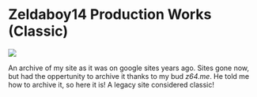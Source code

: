 # Zeldaboy14 Production Works (Classic)
![](https://github.com/Zeldaboy14/zpw_old/tree/main/docs/img/zpw_2013_logo_github.png?raw=true)

An archive of my site as it was on google sites years ago. Sites gone now, but had the oppertunity to archive it thanks to
my bud *z64.me*. He told me how to archive it, so here it is! A legacy site considered classic!
